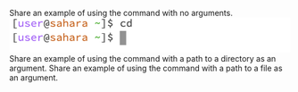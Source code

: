 Share an example of using the command with no arguments.
![Image](/image/1.png)
Share an example of using the command with a path to a directory as an argument.
Share an example of using the command with a path to a file as an argument.
